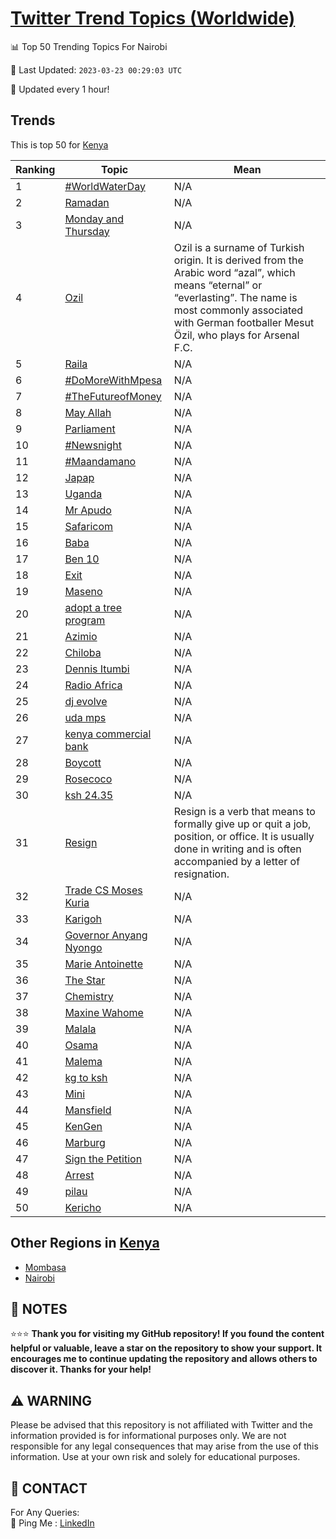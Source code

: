 [Twitter Trend Topics (Worldwide)](https://github.com/ErcinDedeoglu/Twitter-Trend-Topics)
==========


📊 Top 50 Trending Topics For Nairobi

📆 Last Updated: `2023-03-23 00:29:03 UTC`

🔧 Updated every 1 hour!


## Trends

This is top 50 for [Kenya](</Kenya>)

| Ranking | Topic | Mean |
| ------- | ------------ | ------------ |
| 1 | [#WorldWaterDay](http://twitter.com/search?q=%23WorldWaterDay) | N/A |
| 2 | [Ramadan](http://twitter.com/search?q=Ramadan) | N/A |
| 3 | [Monday and Thursday](http://twitter.com/search?q=Monday+and+Thursday) | N/A |
| 4 | [Ozil](http://twitter.com/search?q=Ozil) | Ozil is a surname of Turkish origin. It is derived from the Arabic word “azal”, which means “eternal” or “everlasting”. The name is most commonly associated with German footballer Mesut Özil, who plays for Arsenal F.C. |
| 5 | [Raila](http://twitter.com/search?q=Raila) | N/A |
| 6 | [#DoMoreWithMpesa](http://twitter.com/search?q=%23DoMoreWithMpesa) | N/A |
| 7 | [#TheFutureofMoney](http://twitter.com/search?q=%23TheFutureofMoney) | N/A |
| 8 | [May Allah](http://twitter.com/search?q=May+Allah) | N/A |
| 9 | [Parliament](http://twitter.com/search?q=Parliament) | N/A |
| 10 | [#Newsnight](http://twitter.com/search?q=%23Newsnight) | N/A |
| 11 | [#Maandamano](http://twitter.com/search?q=%23Maandamano) | N/A |
| 12 | [Japap](http://twitter.com/search?q=Japap) | N/A |
| 13 | [Uganda](http://twitter.com/search?q=Uganda) | N/A |
| 14 | [Mr Apudo](http://twitter.com/search?q=Mr+Apudo) | N/A |
| 15 | [Safaricom](http://twitter.com/search?q=Safaricom) | N/A |
| 16 | [Baba](http://twitter.com/search?q=Baba) | N/A |
| 17 | [Ben 10](http://twitter.com/search?q=Ben+10) | N/A |
| 18 | [Exit](http://twitter.com/search?q=Exit) | N/A |
| 19 | [Maseno](http://twitter.com/search?q=Maseno) | N/A |
| 20 | [adopt a tree program](http://twitter.com/search?q=adopt+a+tree+program) | N/A |
| 21 | [Azimio](http://twitter.com/search?q=Azimio) | N/A |
| 22 | [Chiloba](http://twitter.com/search?q=Chiloba) | N/A |
| 23 | [Dennis Itumbi](http://twitter.com/search?q=Dennis+Itumbi) | N/A |
| 24 | [Radio Africa](http://twitter.com/search?q=Radio+Africa) | N/A |
| 25 | [dj evolve](http://twitter.com/search?q=dj+evolve) | N/A |
| 26 | [uda mps](http://twitter.com/search?q=uda+mps) | N/A |
| 27 | [kenya commercial bank](http://twitter.com/search?q=kenya+commercial+bank) | N/A |
| 28 | [Boycott](http://twitter.com/search?q=Boycott) | N/A |
| 29 | [Rosecoco](http://twitter.com/search?q=Rosecoco) | N/A |
| 30 | [ksh 24.35](http://twitter.com/search?q=ksh+24.35) | N/A |
| 31 | [Resign](http://twitter.com/search?q=Resign) | Resign is a verb that means to formally give up or quit a job, position, or office. It is usually done in writing and is often accompanied by a letter of resignation. |
| 32 | [Trade CS Moses Kuria](http://twitter.com/search?q=Trade+CS+Moses+Kuria) | N/A |
| 33 | [Karigoh](http://twitter.com/search?q=Karigoh) | N/A |
| 34 | [Governor Anyang Nyongo](http://twitter.com/search?q=Governor+Anyang+Nyongo) | N/A |
| 35 | [Marie Antoinette](http://twitter.com/search?q=Marie+Antoinette) | N/A |
| 36 | [The Star](http://twitter.com/search?q=The+Star) | N/A |
| 37 | [Chemistry](http://twitter.com/search?q=Chemistry) | N/A |
| 38 | [Maxine Wahome](http://twitter.com/search?q=Maxine+Wahome) | N/A |
| 39 | [Malala](http://twitter.com/search?q=Malala) | N/A |
| 40 | [Osama](http://twitter.com/search?q=Osama) | N/A |
| 41 | [Malema](http://twitter.com/search?q=Malema) | N/A |
| 42 | [kg to ksh](http://twitter.com/search?q=kg+to+ksh) | N/A |
| 43 | [Mini](http://twitter.com/search?q=Mini) | N/A |
| 44 | [Mansfield](http://twitter.com/search?q=Mansfield) | N/A |
| 45 | [KenGen](http://twitter.com/search?q=KenGen) | N/A |
| 46 | [Marburg](http://twitter.com/search?q=Marburg) | N/A |
| 47 | [Sign the Petition](http://twitter.com/search?q=Sign+the+Petition) | N/A |
| 48 | [Arrest](http://twitter.com/search?q=Arrest) | N/A |
| 49 | [pilau](http://twitter.com/search?q=pilau) | N/A |
| 50 | [Kericho](http://twitter.com/search?q=Kericho) | N/A |



## Other Regions in [Kenya](</Kenya>)

* [Mombasa](</Kenya/Mombasa.md>)
* [Nairobi](</Kenya/Nairobi.md>)



## 📝 NOTES

⭐⭐⭐ **Thank you for visiting my GitHub repository! If you found the content helpful or valuable, leave a star on the repository to show your support. It encourages me to continue updating the repository and allows others to discover it. Thanks for your help!**


## ⚠️ WARNING

Please be advised that this repository is not affiliated with Twitter and the information provided is for informational purposes only. We are not responsible for any legal consequences that may arise from the use of this information. Use at your own risk and solely for educational purposes.


## 📨 CONTACT

 For Any Queries:  
            🏓 Ping Me : [LinkedIn](https://www.linkedin.com/in/ercindedeoglu/)
